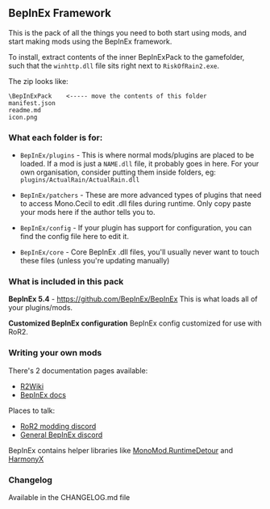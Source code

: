 ## BepInEx Framework

This is the pack of all the things you need to both start using mods, and start making mods using the BepInEx framework.

To install, extract contents of the inner BepInExPack to the gamefolder, such that the `winhttp.dll` file sits right next to `RiskOfRain2.exe`.

The zip looks like:

```
\BepInExPack    <----- move the contents of this folder
manifest.json
readme.md
icon.png
```

### What each folder is for:

-   `BepInEx/plugins` - This is where normal mods/plugins are placed to be loaded. If a mod is just a `NAME.dll` file, it probably goes in here. For your own organisation, consider putting them inside folders, eg: `plugins/ActualRain/ActualRain.dll`

-   `BepInEx/patchers` - These are more advanced types of plugins that need to access Mono.Cecil to edit .dll files during runtime. Only copy paste your mods here if the author tells you to.

-   `BepInEx/config` - If your plugin has support for configuration, you can find the config file here to edit it.

-   `BepInEx/core` - Core BepInEx .dll files, you'll usually never want to touch these files (unless you're updating manually)

### What is included in this pack

**BepInEx 5.4** - https://github.com/BepInEx/BepInEx
This is what loads all of your plugins/mods.

**Customized BepInEx configuration**
BepInEx config customized for use with RoR2.

### Writing your own mods

There's 2 documentation pages available:

-   [R2Wiki](https://risk-of-thunder.github.io/R2Wiki/)
-   [BepInEx docs](https://docs.bepinex.dev/)

Places to talk:

-   [RoR2 modding discord](https://discord.gg/5MbXZvd)
-   [General BepInEx discord](https://discord.gg/MpFEDAg)

BepInEx contains helper libraries like [MonoMod.RuntimeDetour](https://github.com/MonoMod/MonoMod/blob/master/README-RuntimeDetour.md) and [HarmonyX](https://github.com/BepInEx/HarmonyX/wiki)

### Changelog

Available in the CHANGELOG.md file